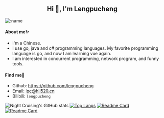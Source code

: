 <h2 align="center">Hi 👋, I'm Lengpucheng</h2>

![:name](https://moe-counter.glitch.me/get/@:lengpucheng?theme=rule99)

#### About me✨ 

* I'm a Chinese.
* I use go, java and c# programming languages. My favorite programming language is go, and now I am learning vue again.
* I am interested in concurrent programming, network program, and funny tools.

#### Find me👀

* Github: <https://github.com/lengpucheng>
* Email: <lpc@hll520.cn>
* Bilibili: `lengpucheng`

![Night Cruising's GitHub stats](https://github-readme-stats-git-masterrstaa-rickstaa.vercel.app/api?username=lengpucheng&show_icons=true&count_private=true)
[![Top Langs](https://github-readme-stats.vercel.app/api/top-langs/?username=lengpucheng&layout=compact&hide=javascript,html,css,PowerShell)](https://github.com/anuraghazra/github-readme-stats)
[![Readme Card](https://github-readme-stats.vercel.app/api/pin/?username=lengpucheng&repo=shear-plate-transmit)](https://github.com/anuraghazra/github-readme-stats)
[![Readme Card](https://github-readme-stats.vercel.app/api/pin/?username=lengpucheng&repo=Android-JAVA-ZFeducation-system)](https://github.com/anuraghazra/github-readme-stats)
